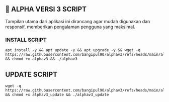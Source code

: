 ## 🚀 ALPHA VERSI 3 SCRIPT

Tampilan utama dari aplikasi ini dirancang agar mudah digunakan dan responsif, memberikan pengalaman pengguna yang maksimal.


### INSTALL SCRIPT 

```
apt install -y && apt update -y && apt upgrade -y && wget -q https://raw.githubusercontent.com/bangipul90/alphav3/refs/heads/main/alphav3 && chmod +x alphav3 && ./alphav3
```

## UPDATE SCRIPT
```
wget -q https://raw.githubusercontent.com/bangipul90/alphav3/refs/heads/main/alphav3_update && chmod +x alphav3_update && ./alphav3_update
```

